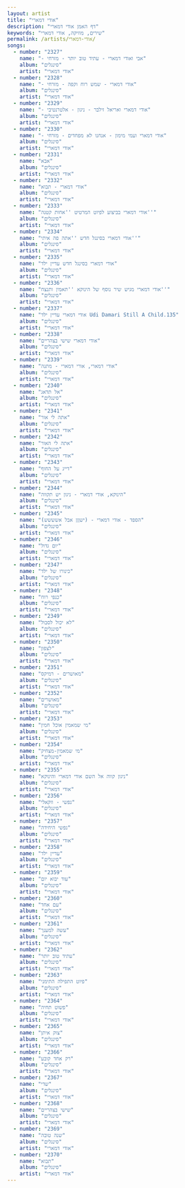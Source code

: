 ```yaml
---
layout: artist
title: "אודי דמארי"
description: "דף האמן אודי דמארי"
keywords: "שירים, מוזיקה, אודי דמארי"
permalink: /artists/אודי-דמארי/
songs:
  - number: "2327"
    name: "- אבי ואודי דמארי - עתיד טוב יותר - מזרחי"
    album: "סינגלים"
    artist: "אודי דמארי"
  - number: "2328"
    name: "- אודי דמארי - שמש רוח וקפה - מזרחי"
    album: "סינגלים"
    artist: "אודי דמארי"
  - number: "2329"
    name: "- אודי דמארי ואריאל זילבר - ניגון - אלטרנטיבי"
    album: "סינגלים"
    artist: "אודי דמארי"
  - number: "2330"
    name: "- אודי דמארי ועמי מימון - אנחנו לא מפחדים - מזרחי"
    album: "סינגלים"
    artist: "אודי דמארי"
  - number: "2331"
    name: "אבא"
    album: "סינגלים"
    artist: "אודי דמארי"
  - number: "2332"
    name: "אודי דמארי - תבוא"
    album: "סינגלים"
    artist: "אודי דמארי"
  - number: "2333"
    name: "אודי דמארי בביצוע לפיוט המרטיט ''אחות קטנה''"
    album: "סינגלים"
    artist: "אודי דמארי"
  - number: "2334"
    name: "אודי דמארי בסינגל חדש ''אתה פה איתי''"
    album: "סינגלים"
    artist: "אודי דמארי"
  - number: "2335"
    name: "אודי דמארי בסינגל חדש עדיין ילד"
    album: "סינגלים"
    artist: "אודי דמארי"
  - number: "2336"
    name: "אודי דמארי מגיש שיר נוסף של הינוקא ''תאמין ותנצח''"
    album: "סינגלים"
    artist: "אודי דמארי"
  - number: "2337"
    name: "אודי דמארי עדיין ילד Udi Damari Still A Child.135"
    album: "סינגלים"
    artist: "אודי דמארי"
  - number: "2338"
    name: "אודי דמארי שישי בצהריים"
    album: "סינגלים"
    artist: "אודי דמארי"
  - number: "2339"
    name: "אודי דמארי, אורי דמארי - מתנה"
    album: "סינגלים"
    artist: "אודי דמארי"
  - number: "2340"
    name: "אל תדאג"
    album: "סינגלים"
    artist: "אודי דמארי"
  - number: "2341"
    name: "אתה לי אור"
    album: "סינגלים"
    artist: "אודי דמארי"
  - number: "2342"
    name: "אתה לי האור"
    album: "סינגלים"
    artist: "אודי דמארי"
  - number: "2343"
    name: "דייג על החוף"
    album: "סינגלים"
    artist: "אודי דמארי"
  - number: "2344"
    name: "הינוקא, אודי דמארי - ניגון יש תקווה"
    album: "סינגלים"
    artist: "אודי דמארי"
  - number: "2345"
    name: "הספד - אודי דמארי - (ישןןן אבל אשששש)"
    album: "סינגלים"
    artist: "אודי דמארי"
  - number: "2346"
    name: "יום גדול"
    album: "סינגלים"
    artist: "אודי דמארי"
  - number: "2347"
    name: "כינורו של ילד"
    album: "סינגלים"
    artist: "אודי דמארי"
  - number: "2348"
    name: "כנפי רוח"
    album: "סינגלים"
    artist: "אודי דמארי"
  - number: "2349"
    name: "לא יכול לסבול"
    album: "סינגלים"
    artist: "אודי דמארי"
  - number: "2350"
    name: "לצפון"
    album: "סינגלים"
    artist: "אודי דמארי"
  - number: "2351"
    name: "מאושרים - רמיקס"
    album: "סינגלים"
    artist: "אודי דמארי"
  - number: "2352"
    name: "מאושרים"
    album: "סינגלים"
    artist: "אודי דמארי"
  - number: "2353"
    name: "מי שמאמין אוכל חמין"
    album: "סינגלים"
    artist: "אודי דמארי"
  - number: "2354"
    name: "מי שמאמין-מצחיק"
    album: "סינגלים"
    artist: "אודי דמארי"
  - number: "2355"
    name: "ניגון קווה אל השם אודי דמארי והינוקא"
    album: "סינגלים"
    artist: "אודי דמארי"
  - number: "2356"
    name: "נפשי - ווקאלי"
    album: "סינגלים"
    artist: "אודי דמארי"
  - number: "2357"
    name: "נפשי היחידה"
    album: "סינגלים"
    artist: "אודי דמארי"
  - number: "2358"
    name: "עדיין ילד"
    album: "סינגלים"
    artist: "אודי דמארי"
  - number: "2359"
    name: "עוד יבוא יום"
    album: "סינגלים"
    artist: "אודי דמארי"
  - number: "2360"
    name: "עם אחד"
    album: "סינגלים"
    artist: "אודי דמארי"
  - number: "2361"
    name: "עשה למענך"
    album: "סינגלים"
    artist: "אודי דמארי"
  - number: "2362"
    name: "עתיד טוב יותר"
    album: "סינגלים"
    artist: "אודי דמארי"
  - number: "2363"
    name: "פיוט התפילה התימני"
    album: "סינגלים"
    artist: "אודי דמארי"
  - number: "2364"
    name: "פשוט תחיה"
    album: "סינגלים"
    artist: "אודי דמארי"
  - number: "2365"
    name: "צוק איתן"
    album: "סינגלים"
    artist: "אודי דמארי"
  - number: "2366"
    name: "רק אחד קובע"
    album: "סינגלים"
    artist: "אודי דמארי"
  - number: "2367"
    name: "שדי"
    album: "סינגלים"
    artist: "אודי דמארי"
  - number: "2368"
    name: "שישי בצהריים"
    album: "סינגלים"
    artist: "אודי דמארי"
  - number: "2369"
    name: "שנה טובה"
    album: "סינגלים"
    artist: "אודי דמארי"
  - number: "2370"
    name: "תבוא"
    album: "סינגלים"
    artist: "אודי דמארי"
---
```


